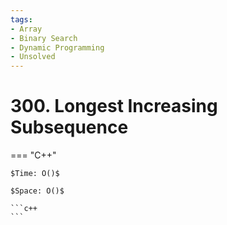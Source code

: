 ```yaml
---
tags:
- Array
- Binary Search
- Dynamic Programming
- Unsolved
---
```



# 300. Longest Increasing Subsequence

=== "C++"

    $Time: O()$

    $Space: O()$

    ```c++
    ```